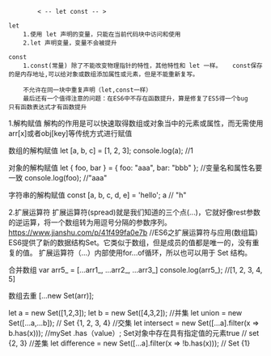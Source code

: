 
            < -- let const -- >

    let
        1.使用 let 声明的变量，只能在当前代码块中访问和使用
        2.let 声明变量，变量不会被提升  

    const
        1.const(常量) 除了不能改变物理指针的特性，其他特性和 let 一样。   const保存的是内存地址,可以给对象或数组添加属性或元素，但是不能重新复写。

        不允许在同一块中重复声明（let,const一样）
        最后还有一个值得注意的问题：在ES6中不存在函数提升，算是修复了ES5得一个bug   只有函数表达式才有函数提升


1.解构赋值
解构的作用是可以快速取得数组或对象当中的元素或属性，而无需使用arr[x]或者obj[key]等传统方式进行赋值
        
数组的解构赋值
let [a, b, c] = [1, 2, 3];
console.log(a);  //1

对象的解构赋值
let { foo, bar } = { foo: "aaa", bar: "bbb" };      //变量名和属性名要一致
console.log(foo);  //"aaa"

字符串的解构赋值
const [a, b, c, d, e] = 'hello';
a // "h"

2.扩展运算符
扩展运算符(spread)就是我们知道的三个点(...)，它就好像rest参数的逆运算，将一个数组转为用逗号分隔的参数序列。
https://www.jianshu.com/p/41f499fa0e7b  //ES6之扩展运算符与应用(数组篇)
ES6提供了新的数据结构Set。它类似于数组，但是成员的值都是唯一的，没有重复的值。  扩展运算符（...）内部使用for...of循环，所以也可以用于 Set 结构。


合并数组
var arr5_ = [...arr1_, ...arr2_, ...arr3_]
console.log(arr5_);  //[1, 2, 3, 4, 5]

数组去重 
[...new Set(arr)];  

let a = new Set([1,2,3]);
let b = new Set([4,3,2]);
//并集
let union = new Set([...a,...b]);
// Set {1, 2, 3, 4}
//交集
let intersect = new Set([...a].filter(x => b.has(x)));   //mySet .has（value）; Set对象中存在具有指定值的元素true
// set {2, 3}
//差集
let difference = new Set([...a].filter(x => !b.has(x)));
// Set {1}


        